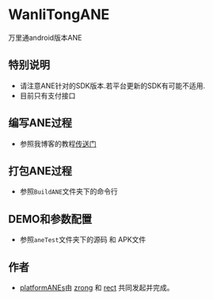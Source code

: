 WanliTongANE
============

万里通android版本ANE

## 特别说明
* 请注意ANE针对的SDK版本.若平台更新的SDK有可能不适用. 
* 目前只有支付接口

## 编写ANE过程

* 参照我博客的教程[传送门](http://www.shadowkong.com/archives/1090)

## 打包ANE过程
* 参照`BuildANE`文件夹下的命令行

## DEMO和参数配置
* 参照`aneTest`文件夹下的源码 和 APK文件

## 作者

* [platformANEs](https://github.com/platformanes)由 [zrong](http://zengrong.net) 和 [rect](http://www.shadowkong.com/) 共同发起并完成。